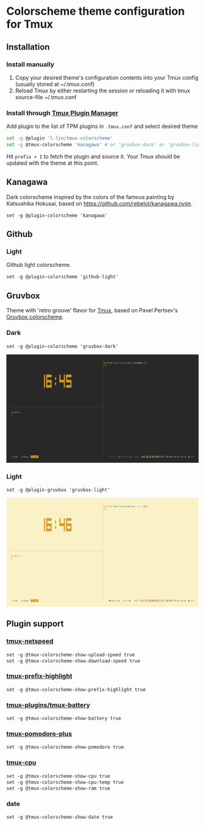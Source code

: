 # Colorscheme theme configuration for Tmux


## Installation
### Install manually

1. Copy your desired theme's configuration contents into your Tmux config (usually stored at ~/.tmux.conf)
1. Reload Tmux by either restarting the session or reloading it with tmux source-file ~/.tmux.conf

### Install through [Tmux Plugin Manager](https://github.com/tmux-plugins/tpm)

Add plugin to the list of TPM plugins in `.tmux.conf` and select desired theme

```bash
set -g @plugin 'l-lin/tmux-colorscheme'
set -g @tmux-colorscheme 'kanagawa' # or 'gruvbox-dark' or 'gruvbox-light' or 'github-light'
```

Hit `prefix + I` to fetch the plugin and source it. Your Tmux should be updated with the theme at this point.

## Kanagawa

Dark colorscheme inspired by the colors of the famous painting by Katsushika Hokusai, based on https://github.com/rebelot/kanagawa.nvim.

```tmux
set -g @plugin-colorscheme 'kanagawa'
```

## Github
### Light

Github light colorscheme.

```tmux
set -g @plugin-colorscheme 'github-light'
```

## Gruvbox

Theme with 'retro groove' flavor for [Tmux](https://github.com/tmux/tmux), based on Pavel Pertsev's [Gruvbox colorscheme](https://github.com/morhetz/gruvbox).

### Dark

```tmux
set -g @plugin-colorscheme 'gruvbox-dark'
```

![gruvbox dark](./gruvbox-dark.png)

### Light

```tmux
set -g @plugin-gruvbox 'gruvbox-light'
```

![gruvbox light](./gruvbox-light.png)

## Plugin support
### [tmux-netspeed](https://github.com/wfxr/tmux-net-speed)

```tmux
set -g @tmux-colorscheme-show-upload-speed true
set -g @tmux-colorscheme-show-download-speed true
```

### [tmux-prefix-highlight](https://github.com/tmux-plugins/tmux-prefix-highlight)

```tmux
set -g @tmux-colorscheme-show-prefix-highlight true
```

### [tmux-plugins/tmux-battery](https://github.com/tmux-plugins/tmux-battery)

```tmux
set -g @tmux-colorscheme-show-battery true
```

### [tmux-pomodoro-plus](https://github.com/olimorris/tmux-pomodoro-plus)

```tmux
set -g @tmux-colorscheme-show-pomodoro true
```

### [tmux-cpu](https://github.com/tmux-plugins/tmux-cpu)

```
set -g @tmux-colorscheme-show-cpu true
set -g @tmux-colorscheme-show-cpu-temp true
set -g @tmux-colorscheme-show-ram true
```

### date

```
set -g @tmux-colorscheme-show-date true
```
